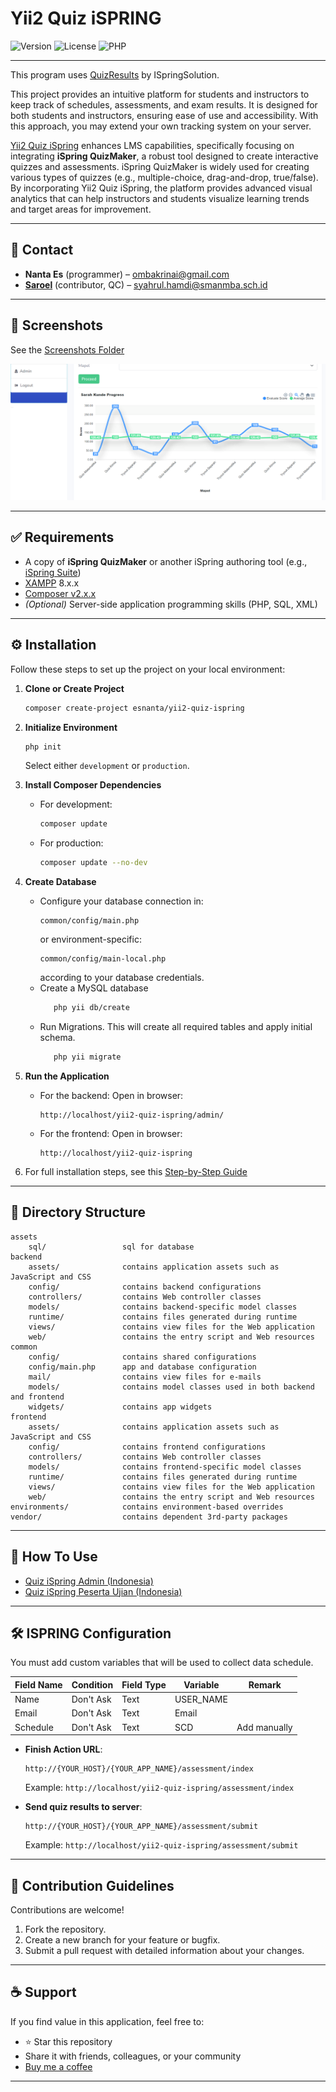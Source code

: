 # Yii2 Quiz iSPRING
![Version](https://img.shields.io/github/v/tag/esnanta/yii2-quiz-ispring?label=version&color=blue)
![License](https://img.shields.io/badge/license-MIT-green)
![PHP](https://img.shields.io/badge/PHP-8.x-blue)

---
This program uses [QuizResults](https://github.com/ispringsolutions/QuizResults) by ISpringSolution.

This project provides an intuitive platform for students and instructors to keep track of schedules, assessments, and exam results. It is designed for both students and instructors, ensuring ease of use and accessibility. With this approach, you may extend your own tracking system on your server.

[Yii2 Quiz iSpring](https://daraspace.com/article/4?title=Yii2+Quiz+iSpring+%3A+Enhancing+LMS%2C+Bridging+Data-Driven+Insights+with+iSpring+QuizMaker) enhances LMS capabilities, specifically focusing on integrating **iSpring QuizMaker**, a robust tool designed to create interactive quizzes and assessments. iSpring QuizMaker is widely used for creating various types of quizzes (e.g., multiple-choice, drag-and-drop, true/false). By incorporating Yii2 Quiz iSpring, the platform provides advanced visual analytics that can help instructors and students visualize learning trends and target areas for improvement.

---

## 📧 Contact

- **Nanta Es** (programmer) – [ombakrinai@gmail.com](mailto:ombakrinai@gmail.com)
- **[Saroel](https://github.com/saroel01)** (contributor, QC) – [syahrul.hamdi@smanmba.sch.id](mailto:syahrul.hamdi@smanmba.sch.id)

---

## 📸 Screenshots

See the [Screenshots Folder](https://github.com/esnanta/yii2-quiz-ispring/tree/master/screenshots)

![Progress Chart](https://github.com/esnanta/yii2-quiz-ispring/raw/master/screenshots/05_grafik_progress.png)

---

## ✅ Requirements

- A copy of **iSpring QuizMaker** or another iSpring authoring tool (e.g., [iSpring Suite](https://www.ispringsolutions.com/))
- [XAMPP](https://www.apachefriends.org/) 8.x.x
- [Composer v2.x.x](https://getcomposer.org/)
- *(Optional)* Server-side application programming skills (PHP, SQL, XML)

---

## ⚙️ Installation

Follow these steps to set up the project on your local environment:

1. **Clone or Create Project**
    ```bash
    composer create-project esnanta/yii2-quiz-ispring
    ```

2. **Initialize Environment**
    ```bash
    php init
    ```
   Select either `development` or `production`.

3. **Install Composer Dependencies**
    - For development:
      ```bash
      composer update
      ```
    - For production:
      ```bash
      composer update --no-dev
      ```

4. **Create Database**

    - Configure your database connection in:
      ```
      common/config/main.php
      ```
      or environment-specific:
      ```
      common/config/main-local.php
      ```
      according to your database credentials.
    - Create a MySQL database
      ```bash
         php yii db/create
      ```
    - Run Migrations. This will create all required tables and apply initial schema.
        ```bash
           php yii migrate
        ```

5. **Run the Application**
    - For the backend:
      Open in browser:
      ```
      http://localhost/yii2-quiz-ispring/admin/
      ```
    - For the frontend:
      Open in browser:
      ```
      http://localhost/yii2-quiz-ispring
      ```

6. For full installation steps, see this [Step-by-Step Guide](https://daraspace.com/article/5?title=Step-by-Step+Guide%3A+Installing+Yii2+Quiz+iSpring)

---

## 📁 Directory Structure

```
assets
    sql/                 sql for database
backend
    assets/              contains application assets such as JavaScript and CSS
    config/              contains backend configurations
    controllers/         contains Web controller classes
    models/              contains backend-specific model classes
    runtime/             contains files generated during runtime
    views/               contains view files for the Web application
    web/                 contains the entry script and Web resources
common
    config/              contains shared configurations
    config/main.php      app and database configuration
    mail/                contains view files for e-mails
    models/              contains model classes used in both backend and frontend
    widgets/             contains app widgets   
frontend
    assets/              contains application assets such as JavaScript and CSS
    config/              contains frontend configurations
    controllers/         contains Web controller classes
    models/              contains frontend-specific model classes
    runtime/             contains files generated during runtime
    views/               contains view files for the Web application
    web/                 contains the entry script and Web resources
environments/            contains environment-based overrides
vendor/                  contains dependent 3rd-party packages
```

---

## 🧪 How To Use

- [Quiz iSpring Admin (Indonesia)](https://github.com/esnanta/yii2-quiz-ispring/blob/master/tutorial/ID-Tutorial%20Quiz%20Ispring%20Admin%20.pdf)
- [Quiz iSpring Peserta Ujian (Indonesia)](https://github.com/esnanta/yii2-quiz-ispring/blob/master/tutorial/ID-Tutorial%20Quiz%20Ispring%20Peserta%20Ujian.pdf)

---

## 🛠️ ISPRING Configuration

You must add custom variables that will be used to collect data schedule.

| Field Name | Condition | Field Type | Variable   | Remark        |
|------------|-----------|------------|------------|----------------|
| Name       | Don't Ask | Text       | USER_NAME  |                |
| Email      | Don't Ask | Text       | Email      |                |
| Schedule   | Don't Ask | Text       | SCD        | Add manually   |

- **Finish Action URL**:
  ```
  http://{YOUR_HOST}/{YOUR_APP_NAME}/assessment/index
  ```
  Example: `http://localhost/yii2-quiz-ispring/assessment/index`

- **Send quiz results to server**:
  ```
  http://{YOUR_HOST}/{YOUR_APP_NAME}/assessment/submit
  ```
  Example: `http://localhost/yii2-quiz-ispring/assessment/submit`

---

## 🤝 Contribution Guidelines

Contributions are welcome!

1. Fork the repository.
2. Create a new branch for your feature or bugfix.
3. Submit a pull request with detailed information about your changes.

---

## ☕ Support

If you find value in this application, feel free to:

- ⭐ Star this repository
- Share it with friends, colleagues, or your community
- [Buy me a coffee](https://www.paypal.me/esnanta)

---